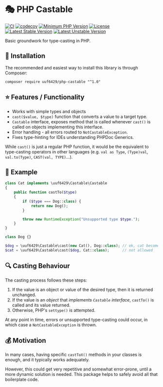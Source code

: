 # 🎭 PHP Castable

[![CI](https://github.com/uuf6429/php-castable/actions/workflows/ci.yml/badge.svg)](https://github.com/uuf6429/php-castable/actions/workflows/ci.yml)
[![codecov](https://codecov.io/gh/uuf6429/php-castable/branch/main/graph/badge.svg)](https://codecov.io/gh/uuf6429/php-castable)
[![Minimum PHP Version](https://img.shields.io/badge/php-%5E8-8892BF.svg)](https://php.net/)
[![License](https://poser.pugx.org/uuf6429/php-castable/license)](https://packagist.org/packages/uuf6429/php-castable)
[![Latest Stable Version](https://poser.pugx.org/uuf6429/php-castable/version)](https://packagist.org/packages/uuf6429/php-castable)
[![Latest Unstable Version](https://poser.pugx.org/uuf6429/php-castable/v/unstable)](https://packagist.org/packages/uuf6429/php-castable)

Basic groundwork for type-casting in PHP.

## 🔌 Installation
The recommended and easiest way to install this library is through Composer:

```shell
composer require uuf6429/php-castable "^1.0"
```

## ⭐️ Features / Functionality

- Works with simple types and objects
- `cast($value, $type)` function that converts a value to a target type.
- `Castable` interface, exposes method that is called whenever `cast()` is called on objects implementing this interface.
- Error handling - all errors routed to `NotCastableException`.
- Fixes type-hinting for IDEs understanding PHPDoc Generics.

While `cast()` is just a regular PHP function, it would be the equivalent to type-casting operators in other languages (e.g. `val as Type`, `(Type)val`, `val.to(Type)`, `CAST(val, TYPE)`...).

## 🚀 Example

```php
class Cat implements \uuf6429\Castable\Castable
{
    public function castTo($type)
    {
        if ($type === Dog::class) {
            return new Dog();
        }

        throw new RuntimeException("Unsupported type $type.");
    }
}

class Dog {}

$dog = \uuf6429\Castable\cast(new Cat(), Dog::class); // ok, cat becomes a dog :)
$cat = \uuf6429\Castable\cast($dog, Cat::class);      // not allowed
```

## 🔍 Casting Behaviour

The casting process follows these steps:
1. If the value is an object or value of the desired type, then it is returned unchanged.
2. If the value is an *object* that *implements `Castable` interface*, `castTo()` is called and its value returned.
3. Otherwise, PHP's `settype()` is attempted.

At any point in time, errors or unsupported type-casting could occur, in which case a `NotCastableException` is thrown.

## 💰 Motivation

In many cases, having specific `castToX()` methods in your classes is enough, and it typically works adequately.

However, this could get very repetitive and somewhat error-prone, until a more dynamic solution is needed. This package helps to safely avoid all that boilerplate code.
